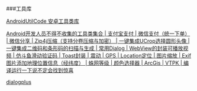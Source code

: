 ###工具库

[AndroidUtilCode 安卓工具类库](https://github.com/Blankj/AndroidUtilCode)

[Android开发人员不得不收集的工具类集合 | 支付宝支付 | 微信支付（统一下单） 
| 微信分享 | Zip4j压缩（支持分卷压缩与加密） | 一键集成UCrop选择圆形头像 | 一键集成二维码和条形码的扫描与生成 | 
常用Dialog | WebView的封装可播放视频 | 仿斗鱼滑动验证码 | Toast封装 | 震动 | GPS | Location定位 | 图片缩放 | 
Exif 图片添加地理位置信息（经纬度） | 蛛网等级 | 颜色选择器 | ArcGis | VTPK | 编译运行一下说不定会找到惊喜](https://github.com/vondear/RxTool)



[dialogplus](https://github.com/orhanobut/dialogplus)
[]()
[]()
[]()
[]()
[]()
[]()
[]()
[]()
[]()